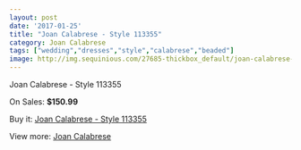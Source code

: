 ```yaml
---
layout: post
date: '2017-01-25'
title: "Joan Calabrese - Style 113355"
category: Joan Calabrese
tags: ["wedding","dresses","style","calabrese","beaded"]
image: http://img.sequinious.com/27685-thickbox_default/joan-calabrese-style-113355.jpg
---
```

Joan Calabrese - Style 113355

On Sales: **$150.99**
<a href="https://www.sequinious.com/joan-calabrese/5594-joan-calabrese-style-113355.html"><amp-img layout="responsive" width="600" height="600" src="//img.sequinious.com/27685-thickbox_default/joan-calabrese-style-113355.jpg" alt="Joan Calabrese - Style 113355 0" /></a>
<a href="https://www.sequinious.com/joan-calabrese/5594-joan-calabrese-style-113355.html"><amp-img layout="responsive" width="600" height="600" src="//img.sequinious.com/27686-thickbox_default/joan-calabrese-style-113355.jpg" alt="Joan Calabrese - Style 113355 1" /></a>

Buy it: [Joan Calabrese - Style 113355](https://www.sequinious.com/joan-calabrese/5594-joan-calabrese-style-113355.html "Joan Calabrese - Style 113355")

View more: [Joan Calabrese](https://www.sequinious.com/51-joan-calabrese "Joan Calabrese")